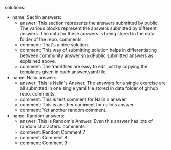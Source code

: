 solutions:
 - name: Sachin
   answers:
      - answer: This section represents the answers submitted by public. The various blocks represent the answers submitted by different answers. The data for these answers is being stored in the data folder of the repo.
   comments:
      - comment: That's a nice solution.
      - comment: This way of submitting solution helps in differentiating between community answer sna dPublic submitted answers as explained above.
      - comment: The Yaml files are easy to edit just by copying the templates given in each answer.yaml file.
 - name: Nalin
   answers:
      - answer: This is Nalin's Answer. The answers for a single exercise are all submitted in one single yaml file stored in data folder of github repo.
   comments:
      - comment: This is test comment for Nalin's answer.
      - comment: This is another comment for nalin's answer.
      - comment: Yet another random comment.
 - name: Random
   answers:
      - answer: This is Random's Answer. Even this answer has lots of random characters.
   comments:
      - comment: Random Comment 7
      - comment: Comment 8
      - comment: Comment 9
